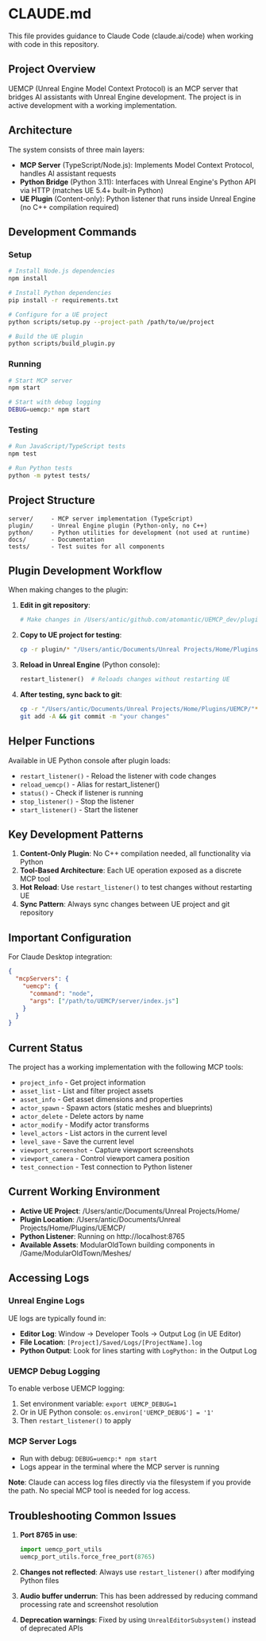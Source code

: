 # CLAUDE.md

This file provides guidance to Claude Code (claude.ai/code) when working with code in this repository.

## Project Overview

UEMCP (Unreal Engine Model Context Protocol) is an MCP server that bridges AI assistants with Unreal Engine development. The project is in active development with a working implementation.

## Architecture

The system consists of three main layers:
- **MCP Server** (TypeScript/Node.js): Implements Model Context Protocol, handles AI assistant requests
- **Python Bridge** (Python 3.11): Interfaces with Unreal Engine's Python API via HTTP (matches UE 5.4+ built-in Python)
- **UE Plugin** (Content-only): Python listener that runs inside Unreal Engine (no C++ compilation required)

## Development Commands

### Setup
```bash
# Install Node.js dependencies
npm install

# Install Python dependencies
pip install -r requirements.txt

# Configure for a UE project
python scripts/setup.py --project-path /path/to/ue/project

# Build the UE plugin
python scripts/build_plugin.py
```

### Running
```bash
# Start MCP server
npm start

# Start with debug logging
DEBUG=uemcp:* npm start
```

### Testing
```bash
# Run JavaScript/TypeScript tests
npm test

# Run Python tests
python -m pytest tests/
```

## Project Structure

```
server/     - MCP server implementation (TypeScript)
plugin/     - Unreal Engine plugin (Python-only, no C++)
python/     - Python utilities for development (not used at runtime)
docs/       - Documentation
tests/      - Test suites for all components
```

## Plugin Development Workflow

When making changes to the plugin:

1. **Edit in git repository**:
   ```bash
   # Make changes in /Users/antic/github.com/atomantic/UEMCP_dev/plugin/
   ```

2. **Copy to UE project for testing**:
   ```bash
   cp -r plugin/* "/Users/antic/Documents/Unreal Projects/Home/Plugins/UEMCP/"
   ```

3. **Reload in Unreal Engine** (Python console):
   ```python
   restart_listener()  # Reloads changes without restarting UE
   ```

4. **After testing, sync back to git**:
   ```bash
   cp -r "/Users/antic/Documents/Unreal Projects/Home/Plugins/UEMCP/"* plugin/
   git add -A && git commit -m "your changes"
   ```

## Helper Functions

Available in UE Python console after plugin loads:
- `restart_listener()` - Reload the listener with code changes
- `reload_uemcp()` - Alias for restart_listener()
- `status()` - Check if listener is running
- `stop_listener()` - Stop the listener
- `start_listener()` - Start the listener

## Key Development Patterns

1. **Content-Only Plugin**: No C++ compilation needed, all functionality via Python
2. **Tool-Based Architecture**: Each UE operation exposed as a discrete MCP tool
3. **Hot Reload**: Use `restart_listener()` to test changes without restarting UE
4. **Sync Pattern**: Always sync changes between UE project and git repository

## Important Configuration

For Claude Desktop integration:
```json
{
  "mcpServers": {
    "uemcp": {
      "command": "node",
      "args": ["/path/to/UEMCP/server/index.js"]
    }
  }
}
```

## Current Status

The project has a working implementation with the following MCP tools:
- `project_info` - Get project information
- `asset_list` - List and filter project assets
- `asset_info` - Get asset dimensions and properties
- `actor_spawn` - Spawn actors (static meshes and blueprints)
- `actor_delete` - Delete actors by name
- `actor_modify` - Modify actor transforms
- `level_actors` - List actors in the current level
- `level_save` - Save the current level
- `viewport_screenshot` - Capture viewport screenshots
- `viewport_camera` - Control viewport camera position
- `test_connection` - Test connection to Python listener

## Current Working Environment

- **Active UE Project**: /Users/antic/Documents/Unreal Projects/Home/
- **Plugin Location**: /Users/antic/Documents/Unreal Projects/Home/Plugins/UEMCP/
- **Python Listener**: Running on http://localhost:8765
- **Available Assets**: ModularOldTown building components in /Game/ModularOldTown/Meshes/

## Accessing Logs

### Unreal Engine Logs
UE logs are typically found in:
- **Editor Log**: Window → Developer Tools → Output Log (in UE Editor)
- **File Location**: `[Project]/Saved/Logs/[ProjectName].log`
- **Python Output**: Look for lines starting with `LogPython:` in the Output Log

### UEMCP Debug Logging
To enable verbose UEMCP logging:
1. Set environment variable: `export UEMCP_DEBUG=1`
2. Or in UE Python console: `os.environ['UEMCP_DEBUG'] = '1'`
3. Then `restart_listener()` to apply

### MCP Server Logs
- Run with debug: `DEBUG=uemcp:* npm start`
- Logs appear in the terminal where the MCP server is running

**Note**: Claude can access log files directly via the filesystem if you provide the path. No special MCP tool is needed for log access.

## Troubleshooting Common Issues

1. **Port 8765 in use**: 
   ```python
   import uemcp_port_utils
   uemcp_port_utils.force_free_port(8765)
   ```

2. **Changes not reflected**: Always use `restart_listener()` after modifying Python files

3. **Audio buffer underrun**: This has been addressed by reducing command processing rate and screenshot resolution

4. **Deprecation warnings**: Fixed by using `UnrealEditorSubsystem()` instead of deprecated APIs